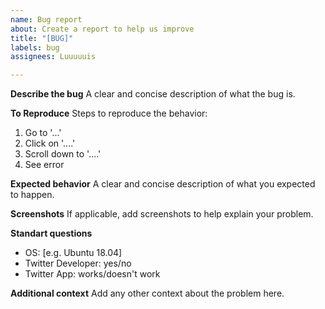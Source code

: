 ```yaml
---
name: Bug report
about: Create a report to help us improve
title: "[BUG]"
labels: bug
assignees: Luuuuuis

---
```


**Describe the bug**
A clear and concise description of what the bug is.

**To Reproduce**
Steps to reproduce the behavior:
1. Go to '...'
2. Click on '....'
3. Scroll down to '....'
4. See error

**Expected behavior**
A clear and concise description of what you expected to happen.

**Screenshots**
If applicable, add screenshots to help explain your problem.

**Standart questions**
 - OS: [e.g. Ubuntu 18.04]
 - Twitter Developer: yes/no
 -  Twitter App: works/doesn't work

**Additional context**
Add any other context about the problem here.
